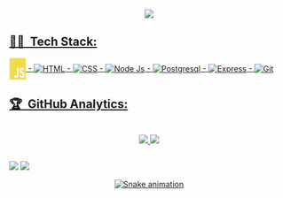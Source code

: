 <div align = "center"><a href="https://github.com/PauloHartelt"><img align="center" src="https://i.ibb.co/XYvPDP4/github-header-image-1.png"/></div>

## 👨‍💻 &nbsp;Tech Stack:

<div style="display: inline_block">
  <a href="https://github.com/PauloHartelt">
  <img align="center" alt="Js" height="40" width="30" src="https://raw.githubusercontent.com/devicons/devicon/master/icons/javascript/javascript-plain.svg"> - 
  <img align="center" alt="HTML" height="40" width="30" src="https://cdn.jsdelivr.net/gh/devicons/devicon/icons/html5/html5-plain.svg"> - 
  <img align="center" alt="CSS" height="40" width="30" src="https://cdn.jsdelivr.net/gh/devicons/devicon/icons/css3/css3-plain.svg"> - 
  <img align="center" alt="Node Js" height="40" width="30" src="https://cdn.jsdelivr.net/gh/devicons/devicon/icons/nodejs/nodejs-original.svg"> - 
  <img align="center" alt="Postgresql" height="40" width="30" src="https://cdn.jsdelivr.net/gh/devicons/devicon/icons/postgresql/postgresql-plain.svg"> - 
  <img align="center" alt="Express" height="40" width="30" src="https://cdn.jsdelivr.net/gh/devicons/devicon/icons/express/express-original.svg"> -
  <img align="center" alt="Git" height="40" width="30" src="https://cdn.jsdelivr.net/gh/devicons/devicon/icons/git/git-plain.svg" />  
 </div>

## 🏆 &nbsp;GitHub Analytics:

<br>

<div align="center">
  <a href="https://github.com/PauloHartelt">
  <img height="160em" src="https://github-readme-stats.vercel.app/api?username=PauloHartelt&show_icons=true&theme=github_dark&include_all_commits=true&count_private=true"/>
  <img height="155em" src="https://github-readme-stats.vercel.app/api/top-langs/?username=PauloHartelt&layout=compact&langs_count=7&theme=github_dark"/>
</div>

 ##
 
<div>  
  <a href="https://www.linkedin.com/in/paulo-hartelt-045144106/" target="_blank"><img src="https://img.shields.io/badge/-LinkedIn-%230077B5?style=for-the-badge&logo=linkedin&logoColor=white" target="_blank"></a>
<a href="https://discord.gg/#2636" target="_blank"><img src="https://img.shields.io/badge/Discord-7289DA?style=for-the-badge&logo=discord&logoColor=white" target="_blank"></a></div>
 <div align = "center"><a href="https://github.com/PauloHartelt">
  
  ![Snake animation](https://github.com/PauloHartelt/PauloHartelt/blob/output/github-contribution-grid-snake.svg)

</div>
